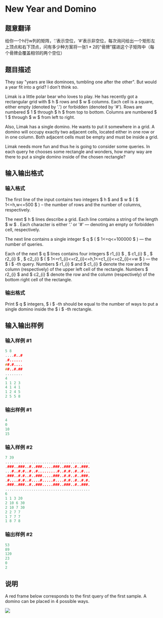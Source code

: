 # New Year and Domino

## 题意翻译

给你一个h行w列的矩阵，‘.’表示空位，‘#’表示非空位，每次询问给出一个矩形左上顶点和右下顶点，问有多少种方案将一张$1*2$的“骨牌”摆进这个子矩阵中（每个骨牌会覆盖相邻的两个空位）

## 题目描述

They say "years are like dominoes, tumbling one after the other". But would a year fit into a grid? I don't think so.

Limak is a little polar bear who loves to play. He has recently got a rectangular grid with $ h $ rows and $ w $ columns. Each cell is a square, either empty (denoted by '.') or forbidden (denoted by '\#'). Rows are numbered $ 1 $ through $ h $ from top to bottom. Columns are numbered $ 1 $ through $ w $ from left to right.

Also, Limak has a single domino. He wants to put it somewhere in a grid. A domino will occupy exactly two adjacent cells, located either in one row or in one column. Both adjacent cells must be empty and must be inside a grid.

Limak needs more fun and thus he is going to consider some queries. In each query he chooses some rectangle and wonders, how many way are there to put a single domino inside of the chosen rectangle?

## 输入输出格式

### 输入格式

The first line of the input contains two integers $ h $ and $ w $ ( $ 1<=h,w<=500 $ ) – the number of rows and the number of columns, respectively.

The next $ h $ lines describe a grid. Each line contains a string of the length $ w $ . Each character is either '.' or '\#' — denoting an empty or forbidden cell, respectively.

The next line contains a single integer $ q $ ( $ 1<=q<=100000 $ ) — the number of queries.

Each of the next $ q $ lines contains four integers $ r1_{i} $ , $ c1_{i} $ , $ r2_{i} $ , $ c2_{i} $ ( $ 1<=r1_{i}<=r2_{i}<=h,1<=c1_{i}<=c2_{i}<=w $ ) — the $ i $ -th query. Numbers $ r1_{i} $ and $ c1_{i} $ denote the row and the column (respectively) of the upper left cell of the rectangle. Numbers $ r2_{i} $ and $ c2_{i} $ denote the row and the column (respectively) of the bottom right cell of the rectangle.

### 输出格式

Print $ q $ integers, $ i $ -th should be equal to the number of ways to put a single domino inside the $ i $ -th rectangle.

## 输入输出样例

### 输入样例 #1

```cpp
5 8
....#..#
.#......
##.#....
##..#.##
........
4
1 1 2 3
4 1 4 1
1 2 4 5
2 5 5 8

```
### 输出样例 #1

```cpp
4
0
10
15

```
### 输入样例 #2

```cpp
7 39
.......................................
.###..###..#..###.....###..###..#..###.
...#..#.#..#..#.........#..#.#..#..#...
.###..#.#..#..###.....###..#.#..#..###.
.#....#.#..#....#.....#....#.#..#..#.#.
.###..###..#..###.....###..###..#..###.
.......................................
6
1 1 3 20
2 10 6 30
2 10 7 30
2 2 7 7
1 7 7 7
1 8 7 8

```
### 输出样例 #2

```cpp
53
89
120
23
0
2

```
## 说明

A red frame below corresponds to the first query of the first sample. A domino can be placed in 4 possible ways.

![](https://cdn.luogu.com.cn/upload/vjudge_pic/CF611C/f3a65ee4610730ba07c0a0557d0738988b956aa6.png)

